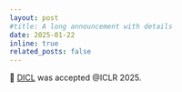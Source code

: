 ```yaml
---
layout: post
#title: A long announcement with details
date: 2025-01-22
inline: true
related_posts: false
---
```


🥳 <a href="https://arxiv.org/pdf/2410.11711">DICL</a> was accepted @ICLR 2025.
